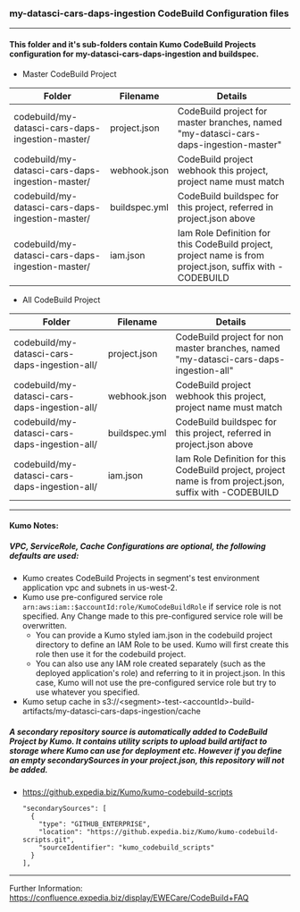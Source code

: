 ### my-datasci-cars-daps-ingestion CodeBuild Configuration files

---

#### This folder and it's sub-folders contain Kumo CodeBuild Projects configuration for my-datasci-cars-daps-ingestion and buildspec.  

* Master CodeBuild Project

| Folder | Filename | Details |
| --- | --- | --- |
| codebuild/my-datasci-cars-daps-ingestion-master/ | project.json | CodeBuild project for master branches, named "my-datasci-cars-daps-ingestion-master" |
| codebuild/my-datasci-cars-daps-ingestion-master/ | webhook.json | CodeBuild project webhook this project, project name must match |
| codebuild/my-datasci-cars-daps-ingestion-master/ | buildspec.yml | CodeBuild buildspec for this project, referred in project.json above |
| codebuild/my-datasci-cars-daps-ingestion-master/ | iam.json | Iam Role Definition for this CodeBuild project, project name is from project.json, suffix with -CODEBUILD |

* All CodeBuild Project

| Folder | Filename | Details |
| --- | --- | --- |
| codebuild/my-datasci-cars-daps-ingestion-all/ | project.json | CodeBuild project for non master branches, named  "my-datasci-cars-daps-ingestion-all" |
| codebuild/my-datasci-cars-daps-ingestion-all/ | webhook.json | CodeBuild project webhook this project, project name must match |
| codebuild/my-datasci-cars-daps-ingestion-all/ | buildspec.yml | CodeBuild buildspec for this project, referred in project.json above |
| codebuild/my-datasci-cars-daps-ingestion-all/ | iam.json | Iam Role Definition for this CodeBuild project, project name is from project.json, suffix with -CODEBUILD |


---

#### Kumo Notes:

##### VPC, ServiceRole, Cache Configurations are optional, the following defaults are used:
* Kumo creates CodeBuild Projects in segment's test environment application vpc and subnets in us-west-2.
* Kumo use pre-configured service role `arn:aws:iam::$accountId:role/KumoCodeBuildRole` if service role is not specified. Any Change made to this pre-configured service role will be overwritten.
  * You can provide a Kumo styled iam.json in the codebuild project directory to define an IAM Role to be used. Kumo will first create this role then use it for the codebuild project.
  * You can also use any IAM role created separately (such as the deployed application's role) and referring to it in project.json. In this case, Kumo will not use the pre-configured service role but try to use whatever you specified.
* Kumo setup cache in s3://\<segment\>-test-\<accountId\>-build-artifacts/my-datasci-cars-daps-ingestion/cache

##### A secondary repository source is automatically added to CodeBuild Project by Kumo. It contains utility scripts to upload build artifact to storage where Kumo can use for deployment etc. However if you define an empty secondarySources in your project.json, this repository will not be added.
* https://github.expedia.biz/Kumo/kumo-codebuild-scripts
  ```
  "secondarySources": [
    {
      "type": "GITHUB_ENTERPRISE",
      "location": "https://github.expedia.biz/Kumo/kumo-codebuild-scripts.git",
      "sourceIdentifier": "kumo_codebuild_scripts"
    }
  ],
  ```

---

Further Information: https://confluence.expedia.biz/display/EWECare/CodeBuild+FAQ
